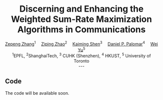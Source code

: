 <div align="center">

<h1>Discerning and Enhancing the Weighted Sum-Rate Maximization Algorithms in Communications</h1>

<div>
    <a href='https://zepengzhang.com/' target='_blank'>Zepeng Zhang</a><sup>1</sup>&emsp;
    <a href='https://faculty.sist.shanghaitech.edu.cn/zhao/' target='_blank'>Ziping Zhao</a><sup>2</sup>&emsp;
    <a href='https://kaimingshen.github.io/' target='_blank'>Kaiming Shen</a><sup>3</sup>&emsp;
    <a href='https://www.danielppalomar.com/' target='_blank'>Daniel P. Palomar</a><sup>4</sup>&emsp;
    <a href='https://www.comm.utoronto.ca/~weiyu/' target='_blank'>Wei Yu</a><sup>5</sup>
</div>
<div>
    <sup>1</sup>EPFL, <sup>2</sup>ShanghaiTech, <sup>3</sup> CUHK (Shenzhen), <sup>4</sup> HKUST, <sup>5</sup> University of Toronto
</div>
---

</div>

## Code
The code will be available soon.

